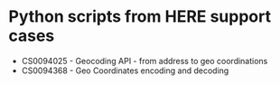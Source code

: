 # Python scripts from HERE support cases

* CS0094025 - Geocoding API - from address to geo coordinations
* CS0094368 - Geo Coordinates encoding and decoding
